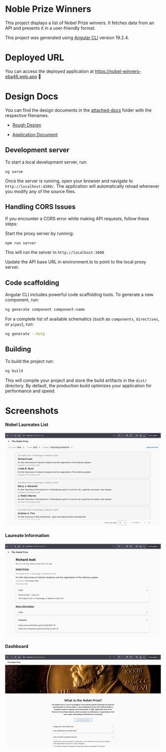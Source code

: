 # Noble Prize Winners

This project displays a list of Nobel Prize winners. It fetches data from an API and presents it in a user-friendly format.

This project was generated using [Angular CLI](https://github.com/angular/angular-cli) version 19.2.4.

# Deployed URL

You can access the deployed application at https://nobel-winners-eba46.web.app 🚀

# Design Docs

You can find the design documents in the [attached-docs](https://github.com/vishwasprabhu98/nobel-prize-winner/tree/main/attached-docs) folder with the respective filenames.

- [Rough Design](https://github.com/vishwasprabhu98/nobel-prize-winner/blob/main/attached-docs/Rough-Design.pdf)

- [Application Document](https://github.com/vishwasprabhu98/nobel-prize-winner/blob/main/attached-docs/Nobel-Prize-Winners.pdf)

## Development server

To start a local development server, run:

```
ng serve
```

Once the server is running, open your browser and navigate to `http://localhost:4200/`. The application will automatically reload whenever you modify any of the source files.

## Handling CORS Issues

If you encounter a CORS error while making API requests, follow these steps:

Start the proxy server by running:

```
npm run server
```

This will run the server in `http://localhost:3000`

Update the API base URL in environment.ts to point to the local proxy server.


## Code scaffolding

Angular CLI includes powerful code scaffolding tools. To generate a new component, run:

```bash
ng generate component component-name
```

For a complete list of available schematics (such as `components`, `directives`, or `pipes`), run:

```bash
ng generate --help
```

## Building

To build the project run:

```bash
ng build
```

This will compile your project and store the build artifacts in the `dist/` directory. By default, the production build optimizes your application for performance and speed.

# Screenshots

#### Nobel Laureates List

![Nobel Laureates List](./attached-docs/prizelist.png)

#### Laureate Information

![Laureate Information](./attached-docs/laureate-info.png)

#### Dashboard

![Dashboard](./attached-docs/dashboard.png)